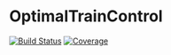 # OptimalTrainControl

[![Build Status](https://github.com/vtfanta/OptimalTrainControl_v2.jl/actions/workflows/CI.yml/badge.svg?branch=main)](https://github.com/vtfanta/OptimalTrainControl_v2.jl/actions/workflows/CI.yml?query=branch%3Amain)
[![Coverage](https://codecov.io/gh/vtfanta/OptimalTrainControl_v2.jl/branch/main/graph/badge.svg)](https://codecov.io/gh/vtfanta/OptimalTrainControl_v2.jl)
